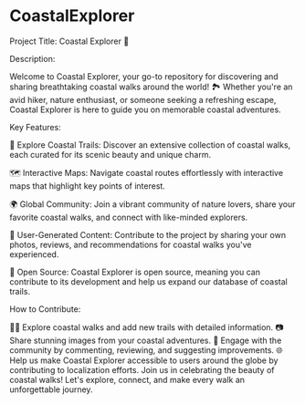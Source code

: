 # CoastalExplorer
Project Title: Coastal Explorer 🌊

Description:

Welcome to Coastal Explorer, your go-to repository for discovering and sharing breathtaking coastal walks around the world! 🏞️ Whether you're an avid hiker, nature enthusiast, or someone seeking a refreshing escape, Coastal Explorer is here to guide you on memorable coastal adventures.

Key Features:

🌅 Explore Coastal Trails: Discover an extensive collection of coastal walks, each curated for its scenic beauty and unique charm.

🗺️ Interactive Maps: Navigate coastal routes effortlessly with interactive maps that highlight key points of interest.

🌍 Global Community: Join a vibrant community of nature lovers, share your favorite coastal walks, and connect with like-minded explorers.

📸 User-Generated Content: Contribute to the project by sharing your own photos, reviews, and recommendations for coastal walks you've experienced.

🚀 Open Source: Coastal Explorer is open source, meaning you can contribute to its development and help us expand our database of coastal trails.

How to Contribute:

🚶‍♂️ Explore coastal walks and add new trails with detailed information.
📷 Share stunning images from your coastal adventures.
💬 Engage with the community by commenting, reviewing, and suggesting improvements.
🌐 Help us make Coastal Explorer accessible to users around the globe by contributing to localization efforts.
Join us in celebrating the beauty of coastal walks! Let's explore, connect, and make every walk an unforgettable journey.

